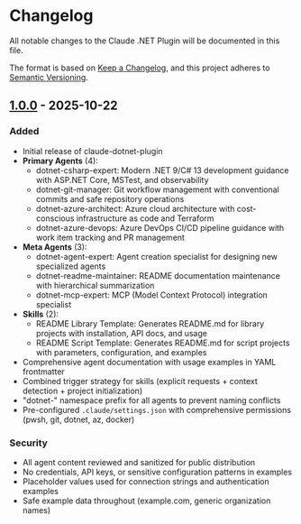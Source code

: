 # Changelog

All notable changes to the Claude .NET Plugin will be documented in this file.

The format is based on [Keep a Changelog](https://keepachangelog.com/en/1.0.0/),
and this project adheres to [Semantic Versioning](https://semver.org/spec/v2.0.0.html).

## [1.0.0] - 2025-10-22

### Added

- Initial release of claude-dotnet-plugin
- **Primary Agents** (4):
  - dotnet-csharp-expert: Modern .NET 9/C# 13 development guidance with ASP.NET Core, MSTest, and observability
  - dotnet-git-manager: Git workflow management with conventional commits and safe repository operations
  - dotnet-azure-architect: Azure cloud architecture with cost-conscious infrastructure as code and Terraform
  - dotnet-azure-devops: Azure DevOps CI/CD pipeline guidance with work item tracking and PR management
- **Meta Agents** (3):
  - dotnet-agent-expert: Agent creation specialist for designing new specialized agents
  - dotnet-readme-maintainer: README documentation maintenance with hierarchical summarization
  - dotnet-mcp-expert: MCP (Model Context Protocol) integration specialist
- **Skills** (2):
  - README Library Template: Generates README.md for library projects with installation, API docs, and usage
  - README Script Template: Generates README.md for script projects with parameters, configuration, and examples
- Comprehensive agent documentation with usage examples in YAML frontmatter
- Combined trigger strategy for skills (explicit requests + context detection + project initialization)
- "dotnet-" namespace prefix for all agents to prevent naming conflicts
- Pre-configured `.claude/settings.json` with comprehensive permissions (pwsh, git, dotnet, az, docker)

### Security

- All agent content reviewed and sanitized for public distribution
- No credentials, API keys, or sensitive configuration patterns in examples
- Placeholder values used for connection strings and authentication examples
- Safe example data throughout (example.com, generic organization names)

[1.0.0]: https://github.com/NotMyself/claude-dotnet-plugin/releases/tag/v1.0.0
